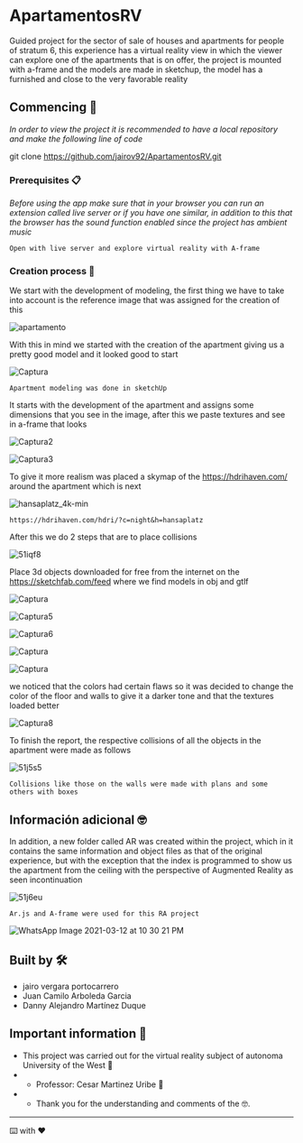 # ApartamentosRV

Guided project for the sector of sale of houses and apartments for people of stratum 6, this experience has a virtual reality view in which the viewer can explore one of the apartments that is on offer, the project is mounted with a-frame and the models are made in sketchup, the model has a furnished and close to the very favorable reality

## Commencing 🚀

_In order to view the project it is recommended to have a local repository and make the following line of code_

git clone https://github.com/jairov92/ApartamentosRV.git


### Prerequisites 📋

_Before using the app make sure that in your browser you can run an extension called live server or if you have one similar, in addition to this that the browser has the sound function enabled since the project has ambient music_

```
Open with live server and explore virtual reality with A-frame
```

### Creation process  🔧

We start with the development of modeling, the first thing we have to take into account is the reference image that was assigned for the creation of this

![apartamento](https://user-images.githubusercontent.com/79010465/110733854-aed30380-81f4-11eb-99fe-090f5cf43e06.PNG)

With this in mind we started with the creation of the apartment giving us a pretty good model and it looked good to start

![Captura](https://user-images.githubusercontent.com/79010465/111014076-24afaa00-8370-11eb-89de-6d2136c59bb3.PNG)


```
Apartment modeling was done in sketchUp
```

It starts with the development of the apartment and assigns some dimensions that you see in the image, after this we paste textures and see in a-frame that looks



![Captura2](https://user-images.githubusercontent.com/79010465/111014425-8c1a2980-8371-11eb-9cc2-91a5009809c5.PNG)



![Captura3](https://user-images.githubusercontent.com/79010465/111014606-7e18d880-8372-11eb-97d3-a0b123ec1605.PNG)


To give it more realism was placed a skymap of the https://hdrihaven.com/ around the apartment which is next


![hansaplatz_4k-min](https://user-images.githubusercontent.com/79010465/111016186-67767f80-837a-11eb-94ef-ce1f6960e3a8.png)


```
https://hdrihaven.com/hdri/?c=night&h=hansaplatz
```

After this we do 2 steps that are to place collisions



![51iqf8](https://user-images.githubusercontent.com/79010465/111014809-84f41b00-8373-11eb-90b5-0e377c79f367.gif)


Place 3d objects downloaded for free from the internet on the https://sketchfab.com/feed where we find models in obj and gtlf


![Captura](https://user-images.githubusercontent.com/79010465/111035459-b0fdb380-83e8-11eb-9b67-2419b0a3e18a.PNG)



![Captura5](https://user-images.githubusercontent.com/79010465/111015159-6d1d9680-8375-11eb-9d29-2263ca03060d.PNG)


![Captura6](https://user-images.githubusercontent.com/79010465/111015232-d4d3e180-8375-11eb-83e9-3b9846e6a014.PNG)


![Captura](https://user-images.githubusercontent.com/79010465/111035514-ec987d80-83e8-11eb-8f72-6140cc653d68.PNG)



![Captura](https://user-images.githubusercontent.com/79010465/111035419-7c89f780-83e8-11eb-91b6-c5864be64c14.PNG)



we noticed that the colors had certain flaws so it was decided to change the color of the floor and walls to give it a darker tone and that the textures loaded better



![Captura8](https://user-images.githubusercontent.com/79010465/111015774-72c8ab80-8378-11eb-9c1b-5fa09ec27cfd.PNG)

To finish the report, the respective collisions of all the objects in the apartment were made as follows



![51j5s5](https://user-images.githubusercontent.com/79010465/111019069-ea073b00-838a-11eb-9179-0939b77cd95c.gif)

```
Collisions like those on the walls were made with plans and some others with boxes
```




## Información adicional  🤓
In addition, a new folder called AR was created within the project, which in it contains the same information and object files as that of the original experience, but with the exception that the index is programmed to show us the apartment from the ceiling with the perspective of Augmented Reality as seen incontinuation



![51j6eu](https://user-images.githubusercontent.com/79010465/111019252-fdff6c80-838b-11eb-91f9-3efee53a4271.gif)


```
Ar.js and A-frame were used for this RA project
```


![WhatsApp Image 2021-03-12 at 10 30 21 PM](https://user-images.githubusercontent.com/79010465/111019004-736a3d80-838a-11eb-91ca-b9f5cff1b790.jpeg)






## Built by 🛠️


* jairo vergara portocarrero 
* Juan Camilo Arboleda Garcia 
* Danny Alejandro Martínez Duque 


## Important information 🎁

* This project was carried out for the virtual reality subject of autonoma University of the West 📢 
* * Professor: Cesar Martinez Uribe 🍺 
* * Thank you for the understanding and comments of the 🤓.



---
⌨️ with ❤️ 
